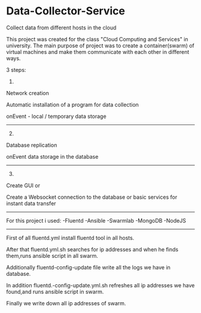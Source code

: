 # Data-Collector-Service
Collect data from different hosts in the cloud

This project was created for the class "Cloud Computing and Services" in university.
The main purpose of project was to create a container(swarm) of virtual machines and make them communicate with each other in different ways.

3 steps:


1.
Network creation

Automatic installation of a program for data collection

onEvent - local / temporary data storage

----------------------------------------------------------

2)
Database replication

onEvent data storage in the database

----------------------------------------------------------

3)
Create GUI or

Create a Websocket connection to the database or basic services for instant data transfer

-----------------------------------------------------------
For this project i used:
-Fluentd
-Ansible
-Swarmlab
-MongoDB
-NodeJS

----------------------------------------------------------
First of all fluentd.yml install fluentd tool in all hosts.

After that fluentd.yml.sh searches for ip addresses and when he finds them,runs ansible script in all swarm.

Additionally fluentd-config-update file write all the logs we have in database.

In addition fluentd.-config-update.yml.sh refreshes all ip addresses we have found,and runs ansible script in swarm.

Finally we write down all ip addresses of swarm.


